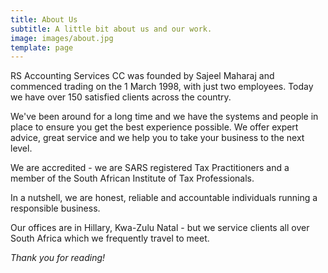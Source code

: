 ```yaml
---
title: About Us
subtitle: A little bit about us and our work.
image: images/about.jpg
template: page
---
```



RS Accounting Services CC was founded by Sajeel Maharaj and commenced trading on the 1 March 1998, with just two employees. Today we have over 150 satisfied clients across the country.

We've been around for a long time and we have the systems and people in place to ensure you get the best experience possible. We offer expert advice, great service and we help you to take your business to the next level. 

We are accredited - we are SARS registered Tax Practitioners and a member of the South African Institute of Tax Professionals. 

In a nutshell, we are honest, reliable and accountable individuals running a responsible business.

Our offices are in Hillary, Kwa-Zulu Natal - but we service clients all over South Africa which we frequently travel to meet.

*Thank you for reading!*
